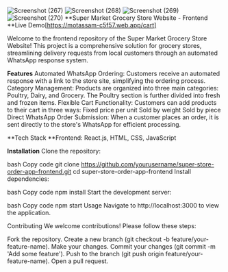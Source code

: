 ![Screenshot (267)](https://github.com/user-attachments/assets/5fc855a7-fb30-4396-a5cd-a2e1b4ad3943)
![Screenshot (268)](https://github.com/user-attachments/assets/fc747644-40bc-4f24-b285-387696d8e7ec)
![Screenshot (269)](https://github.com/user-attachments/assets/68ed03ec-c8dc-47d3-93d8-f15828be4657)
![Screenshot (270)](https://github.com/user-attachments/assets/695b13fc-6219-40ed-b22c-b191e2abbe56)
**Super Market Grocery Store Website - Frontend
**Live Demo[https://motassam-c5f57.web.app/cart]

Welcome to the frontend repository of the Super Market Grocery Store Website! This project is a comprehensive solution for grocery stores, streamlining delivery requests from local customers through an automated WhatsApp response system.

**Features**
Automated WhatsApp Ordering: Customers receive an automated response with a link to the store site, simplifying the ordering process.
Category Management: Products are organized into three main categories: Poultry, Dairy, and Grocery. The Poultry section is further divided into fresh and frozen items.
Flexible Cart Functionality: Customers can add products to their cart in three ways:
Fixed price per unit
Sold by weight
Sold by piece
Direct WhatsApp Order Submission: When a customer places an order, it is sent directly to the store's WhatsApp for efficient processing.

**Tech Stack
**Frontend: React.js, HTML, CSS, JavaScript

**Installation**
Clone the repository:

bash
Copy code
git clone https://github.com/yourusername/super-store-order-app-frontend.git
cd super-store-order-app-frontend
Install dependencies:

bash
Copy code
npm install
Start the development server:

bash
Copy code
npm start
Usage
Navigate to http://localhost:3000 to view the application.

Contributing
We welcome contributions! Please follow these steps:

Fork the repository.
Create a new branch (git checkout -b feature/your-feature-name).
Make your changes.
Commit your changes (git commit -m 'Add some feature').
Push to the branch (git push origin feature/your-feature-name).
Open a pull request.
